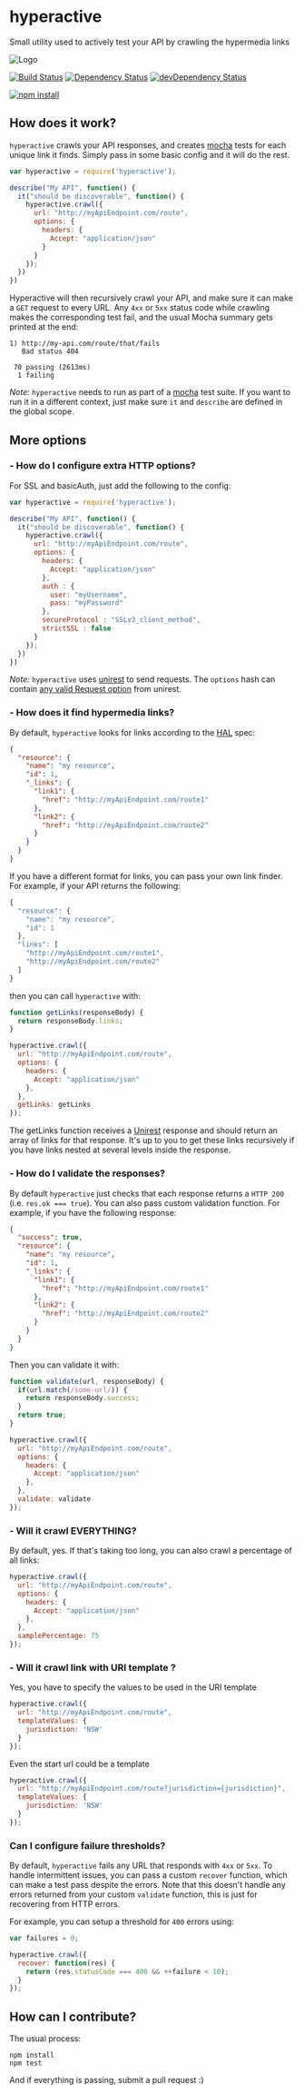 # hyperactive

Small utility used to actively test your API by crawling the hypermedia links

![Logo](https://raw.githubusercontent.com/TabDigital/hyperactive/master/logo.png)

[![Build Status](https://travis-ci.org/TabDigital/hyperactive.svg?branch=master)](https://travis-ci.org/TabDigital/hyperactive)
[![Dependency Status](https://david-dm.org/TabDigital/hyperactive.png?theme=shields.io)](https://david-dm.org/TabDigital/hyperactive) [![devDependency Status](https://david-dm.org/TabDigital/hyperactive/dev-status.png?theme=shields.io)](https://david-dm.org/TabDigital/hyperactive#info=devDependencies)

[![npm install](https://nodei.co/npm/hyperactive.png?mini=true)](https://nodei.co/npm/hyperactive/)

## How does it work?

`hyperactive` crawls your API responses, and creates [mocha](https://github.com/visionmedia/mocha) tests for each unique link it finds. Simply pass in some basic config and it will do the rest.

```js
var hyperactive = require('hyperactive');

describe("My API", function() {
  it("should be discoverable", function() {
    hyperactive.crawl({
      url: "http://myApiEndpoint.com/route",
      options: {
        headers: {
          Accept: "application/json"
        }
      }
    });
  })
})
```

Hyperactive will then recursively crawl your API, and make sure it can make a `GET` request to every URL.
Any `4xx` or `5xx` status code while crawling makes the corresponding test fail, and the usual Mocha summary gets printed at the end:

```
1) http://my-api.com/route/that/fails
   Bad status 404

 70 passing (2613ms)
  1 failing
```

*Note:* `hyperactive` needs to run as part of a [mocha](https://github.com/visionmedia/mocha) test suite.
If you want to run it in a different context, just make sure `it` and `describe` are defined in the global scope.

## More options

### - How do I configure extra HTTP options?

For SSL and basicAuth, just add the following to the config:

```js
var hyperactive = require('hyperactive');

describe("My API", function() {
  it("should be discoverable", function() {
    hyperactive.crawl({
      url: "http://myApiEndpoint.com/route",
      options: {
        headers: {
          Accept: "application/json"
        },
        auth : {
          user: "myUsername",
          pass: "myPassword"
        },
        secureProtocol : "SSLv3_client_method",
        strictSSL : false
      }
    });
  })
})
```

*Note:* `hyperactive` uses [unirest](https://github.com/Mashape/unirest-nodejs) to send requests. The `options` hash can contain [any valid Request option](https://github.com/Mashape/unirest-nodejs#requestoptions) from unirest.

### - How does it find hypermedia links?

By default, `hyperactive` looks for links according to the [HAL](http://stateless.co/hal_specification.html) spec:

```json
{
  "resource": {
    "name": "my resource",
    "id": 1,
    "_links": {
      "link1": {
        "href": "http://myApiEndpoint.com/route1"
      },
      "link2": {
        "href": "http://myApiEndpoint.com/route2"
      }
    }
  }
}
```

If you have a different format for links, you can pass your own link finder.
For example, if your API returns the following:

```js
{
  "resource": {
    "name": "my resource",
    "id": 1
  },
  "links": [
    "http://myApiEndpoint.com/route1",
    "http://myApiEndpoint.com/route2"
  ]
}
```

then you can call `hyperactive` with:

``` javascript
function getLinks(responseBody) {
  return responseBody.links;
}

hyperactive.crawl({
  url: "http://myApiEndpoint.com/route",
  options: {
    headers: {
      Accept: "application/json"
    },
  },
  getLinks: getLinks
});
```

The getLinks function receives a [Unirest](https://github.com/Mashape/unirest-nodejs) response
and should return an array of links for that response.
It's up to you to get these links recursively if you have links
nested at several levels inside the response.

### - How do I validate the responses?

By default `hyperactive` just checks that each response returns a `HTTP 200`
(i.e. `res.ok === true`).
You can also pass custom validation function.
For example, if you have the following response:

```json
{
  "success": true,
  "resource": {
    "name": "my resource",
    "id": 1,
    "_links": {
      "link1": {
        "href": "http://myApiEndpoint.com/route1"
      },
      "link2": {
        "href": "http://myApiEndpoint.com/route2"
      }
    }
  }
}
```

Then you can validate it with:

```js
function validate(url, responseBody) {
  if(url.match(/some-url/)) {
    return responseBody.success;
  }
  return true;
}

hyperactive.crawl({
  url: "http://myApiEndpoint.com/route",
  options: {
    headers: {
      Accept: "application/json"
    },
  },
  validate: validate
});
```

### - Will it crawl EVERYTHING?

By default, yes.
If that's taking too long, you can also crawl a percentage of all links:

```js
hyperactive.crawl({
  url: "http://myApiEndpoint.com/route",
  options: {
    headers: {
      Accept: "application/json"
    },
  },
  samplePercentage: 75
});
```
### - Will it crawl link with URI template ?

Yes, you have to specify the values to be used in the URI template
```js
hyperactive.crawl({
  url: "http://myApiEndpoint.com/route",
  templateValues: {
    jurisdiction: 'NSW'
  }
});
```

Even the start url could be a template
```js
hyperactive.crawl({
  url: "http://myApiEndpoint.com/route?jurisdiction={jurisdiction}",
  templateValues: {
    jurisdiction: 'NSW'
  }
});
```

### Can I configure failure thresholds?

By default, `hyperactive` fails any URL that responds with `4xx` or `5xx`. To handle intermittent issues, you can pass a custom `recover` function, which can make a test pass despite the errors. Note that this doesn't handle any errors returned from your custom `validate` function, this is just for recovering from HTTP errors.

For example, you can setup a threshold for `400` errors using:

```js
var failures = 0;

hyperactive.crawl({
  recover: function(res) {
    return (res.statusCode === 400 && ++failure < 10);
  }
});
```

## How can I contribute?

The usual process:

```
npm install
npm test
```

And if everything is passing, submit a pull request :)
